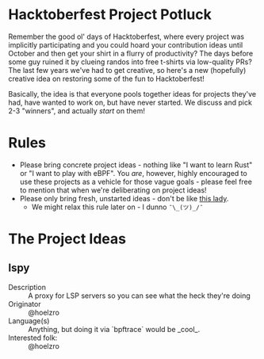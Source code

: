 # Hacktoberfest Project Potluck

Remember the good ol' days of Hacktoberfest, where every project was implicitly participating and you could hoard your contribution ideas until October and then get your shirt in a flurry of productivity?  The days before some guy ruined it by clueing randos into free t-shirts via low-quality PRs?  The last few years we've had to get creative, so here's a new (hopefully) creative idea on restoring some of the fun to Hacktoberfest!

Basically, the idea is that everyone pools together ideas for projects they've had, have wanted to work on, but have never started.  We discuss and pick 2-3 "winners", and actually _start_ on them!

# Rules

  - Please bring concrete project ideas - nothing like "I want to learn Rust" or "I want to play with eBPF".  You _are_, however, highly encouraged to use these projects as a vehicle for those vague goals - please feel free to mention that when we're deliberating on project ideas!
  - Please only bring fresh, unstarted ideas - don't be like [this lady](https://www.goodreads.com/book/show/139176.The_Quiche_of_Death).
    - We might relax this rule later on - I dunno `¯\_(ツ)_/¯`

# The Project Ideas

## lspy

<dl>
<dt>Description</dt>
<dd>A proxy for LSP servers so you can see what the heck they're doing</dd>

<dt>Originator</dt>
<dd>@hoelzro</dd>

<dt>Language(s)</dt>
<dd>Anything, but doing it via `bpftrace` would be _cool_.</dd>

<dt>Interested folk:</dt>
<dd>@hoelzro</dd>
</dl>
